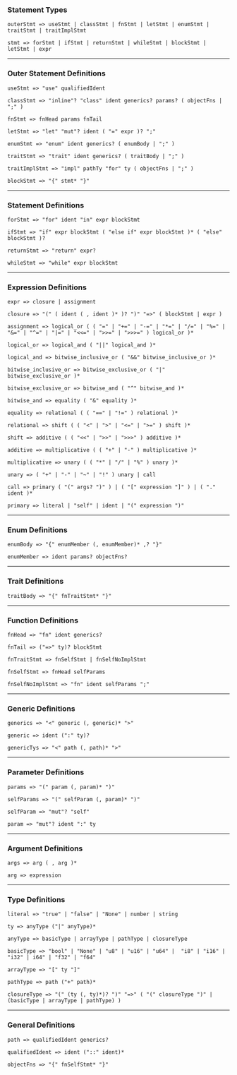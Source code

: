 ### Statement Types

`outerStmt => useStmt | classStmt | fnStmt | letStmt | enumStmt | traitStmt | traitImplStmt`

`stmt => forStmt | ifStmt | returnStmt | whileStmt | blockStmt | letStmt | expr`

_________________________________
### Outer Statement Definitions

`useStmt => "use" qualifiedIdent`

`classStmt => "inline"? "class" ident generics? params? ( objectFns | ";" )`

`fnStmt => fnHead params fnTail`

`letStmt => "let" "mut"? ident ( "=" expr )? ";"`

`enumStmt => "enum" ident generics? ( enumBody | ";" )`

`traitStmt => "trait" ident generics? ( traitBody | ";" )`

`traitImplStmt => "impl" pathTy "for" ty ( objectFns | ";" )`

`blockStmt => "{" stmt* "}"`

_________________________________
### Statement Definitions

`forStmt => "for" ident "in" expr blockStmt`

`ifStmt => "if" expr blockStmt ( "else if" expr blockStmt )* ( "else" blockStmt )?`

`returnStmt => "return" expr?`

`whileStmt => "while" expr blockStmt`

_________________________________
### Expression Definitions

`expr => closure | assignment`

`closure => "(" ( ident ( , ident )* )? ")" "=>" ( blockStmt | expr )`

`assignment => logical_or ( ( "=" | "+=" | "-=" | "*=" | "/=" | "%=" | "&=" | "^=" | "|=" | "<<=" | ">>=" | ">>>=" ) logical_or )*`

`logical_or => logical_and ( "||" logical_and )*`

`logical_and => bitwise_inclusive_or ( "&&" bitwise_inclusive_or )*`

`bitwise_inclusive_or => bitwise_exclusive_or ( "|" bitwise_exclusive_or )*`

`bitwise_exclusive_or => bitwise_and ( "^" bitwise_and )*`

`bitwise_and => equality ( "&" equality )*`

`equality => relational ( ( "==" | "!=" ) relational )*`

`relational => shift ( ( "<" | ">" | "<=" | ">=" ) shift )*`

`shift => additive ( ( "<<" | ">>" | ">>>" ) additive )*`

`additive => multiplicative ( ( "+" | "-" ) multiplicative )*`

`multiplicative => unary ( ( "*" | "/" | "%" ) unary )*`

`unary => ( "+" | "-" | "~" | "!" ) unary | call`

`call => primary ( "(" args? ")" ) | ( "[" expression "]" ) | ( "." ident )*`

`primary => literal | "self" | ident | "(" expression ")"`

_________________________________
### Enum Definitions

`enumBody => "{" enumMember (, enumMember)* ,? "}"`

`enumMember => ident params? objectFns?`

_________________________________
### Trait Definitions

`traitBody => "{" fnTraitStmt* "}"`

_________________________________
### Function Definitions
`fnHead => "fn" ident generics?`

`fnTail => ("=>" ty)? blockStmt`

`fnTraitStmt => fnSelfStmt | fnSelfNoImplStmt`

`fnSelfStmt => fnHead selfParams  ` 

`fnSelfNoImplStmt => "fn" ident selfParams ";"`

_________________________________
### Generic Definitions

`generics => "<" generic (, generic)* ">"`

`generic => ident (":" ty)?`

`genericTys => "<" path (, path)* ">"`

_________________________________
### Parameter Definitions

`params => "(" param (, param)* ")"`

`selfParams => "(" selfParam (, param)* ")"`

`selfParam => "mut"? "self"`

`param => "mut"? ident ":" ty`

_________________________________
### Argument Definitions

`args => arg ( , arg )*`

`arg => expression`

_________________________________
### Type Definitions

`literal => "true" | "false" | "None" | number | string`

`ty => anyType ("|" anyType)*`

`anyType => basicType | arrayType | pathType | closureType`

`basicType => "bool" | "None" | "u8" | "u16" | "u64" | 
              "i8" | "i16" | "i32" | i64" | "f32" | "f64"`

`arrayType => "[" ty "]"`

`pathType => path ("+" path)*`

`closureType => "(" (ty (, ty)*)? ")" "=>" ( "(" closureType ")" | (basicType | arrayType | pathType) )`


_________________________________
### General Definitions

`path => qualifiedIdent generics?`

`qualifiedIdent => ident ("::" ident)*`

`objectFns => "{" fnSelfStmt* "}"`







